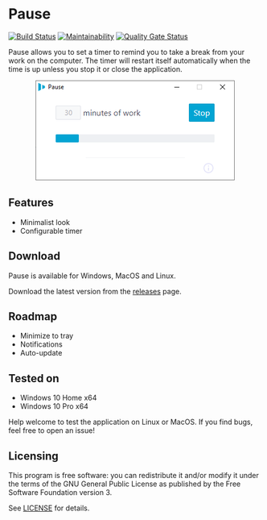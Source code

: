 # Pause
[![Build Status](https://github.com/thomsch/pause/workflows/.github/workflows/build.yml/badge.svg)](https://github.com/thomsch/pause/actions)
[![Maintainability](https://api.codeclimate.com/v1/badges/d08245ed4044c3580c97/maintainability)](https://codeclimate.com/github/Thomsch/pause/maintainability)
[![Quality Gate Status](https://sonarcloud.io/api/project_badges/measure?project=Thomsch_pause&metric=alert_status)](https://sonarcloud.io/dashboard?id=Thomsch_pause)

Pause allows you to set a timer to remind you to take a break from your work on the computer. The timer will restart itself automatically when the time is up unless you stop it or close the application.

<p align="center">
  <img src="https://raw.githubusercontent.com/Thomsch/pause/develop/misc/app.png" alt="Screenshot of the application"/>
</p>

## Features

- Minimalist look
- Configurable timer

## Download

Pause is available for Windows, MacOS and Linux.

Download the latest version from the [releases](https://github.com/Thomsch/pause/releases) page.

## Roadmap

- Minimize to tray
- Notifications
- Auto-update

## Tested on

- Windows 10 Home x64
- Windows 10 Pro x64

Help welcome to test the application on Linux or MacOS. If you find bugs, feel free to open an issue!

## Licensing

This program is free software: you can redistribute it and/or modify it under the terms of the GNU General Public License as published by the Free Software Foundation version 3.

See [LICENSE](LICENSE) for details.
